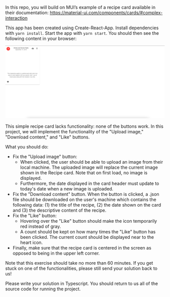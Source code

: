In this repo, you will build on MUI’s example of a recipe card available in their documentation: 
https://material-ui.com/components/cards/#complex-interaction


This app has been created using Create-React-App. Install dependencies with `yarn install`. Start the app with `yarn start`. 
You should then see the following content in your browser:

![Alt text](public/preview.png?raw=true "Title")

This simple recipe card lacks functionality: none of the buttons work. In this project, 
we will implement the functionality of the "Upload image," "Download content," and "Like" buttons. 

What you should do:
- Fix the "Upload image" button:
     - When clicked, the user should be able to upload an image from their local machine. 
The uploaded image will replace the current image shown in the Recipe card. Note that on first load, no image is displayed.
     - Furthermore, the date displayed in the card header must update to today's date when a new image is uploaded.
- Fix the "Download content" button. When the button is clicked, a .json file should be downloaded on the user's machine which contains 
the following data: (1) the title of the recipe, (2) the date shown on the card and (3) the descriptive content of the recipe.
- Fix the "Like" button:
     - Hovering over the "Like" button should make the icon temporarily red instead of gray.
     - A count should be kept on how many times the "Like" button has been clicked. 
     The current count should be displayed near to the heart icon.
- Finally, make sure that the recipe card is centered in the screen as opposed to being in the upper left corner.

Note that this exercise should take no more than 60 minutes. 
If you get stuck on one of the functionalities, please still send your solution back to us!

Please write your solution in Typescript. You should return to us all of the source code for running the project.